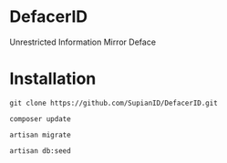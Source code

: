 # DefacerID
Unrestricted Information Mirror Deface

# Installation

`git clone https://github.com/SupianID/DefacerID.git`

`composer update`

`artisan migrate`

`artisan db:seed`
